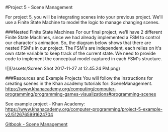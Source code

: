 #Project 5 - Scene Management

For project 5, you will be integrating scenes into your previous project.  We'll use a Finite State Machine to model the logic to manage changing scenes.  

###Nested Finite State Machines 
For our final project, we'll have 2 different Finite State Machines, since we had already implemented a FSM to control our character's animation.  So, the diagram below shows that there are nested FSM's in our project.  The FSM's are independent, each relies on it's own state variable to keep track of the current state.  We need to provide code to implement the conceptual model captured in each FSM's structure.

![](/assets/Screen Shot 2017-11-27 at 12.45.24 PM.png)


###Resources and Example Projects
You will follow the instructions for creating scenes in the Khan academy tutorials for: SceneManagement.
https://www.khanacademy.org/computing/computer-programming/programming-games-visualizations#programming-scenes
 
See example project - Khan Academy:  https://www.khanacademy.org/computer-programming/project-5-example-v2/5126765991624704

[Gitbook - Scene Management](/scene-management-state-variables.md)



